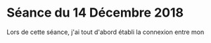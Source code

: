 # Séance du 14 Décembre 2018

Lors de cette séance, j'ai tout d'abord établi la connexion entre mon 
